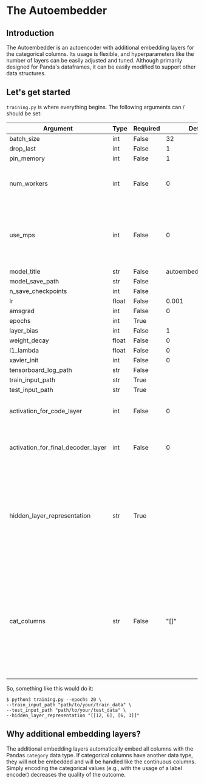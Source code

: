 # The Autoembedder
## Introduction
The Autoembedder is an autoencoder with additional embedding layers for the categorical columns. Its usage is flexible, and hyperparameters like the number of layers can be easily adjusted and tuned. Although primarily designed for Panda's dataframes, it can be easily modified to support other data structures.

## Let's get started
`training.py` is where everything begins. The following arguments can / should be set:

| Argument                           | Type  | Required | Default value    | Comment                                                                                                                                                                                  |
| ---------------------------------- | ----- | -------- | ---------------- | ---------------------------------------------------------------------------------------------------------------------------------------------------------------------------------------- |
| batch_size                         | int   | False    | 32               |                                                                                                                                                                                          |
| drop_last                          | int   | False    | 1                | True/False                                                                                                                                                                               |
| pin_memory                         | int   | False    | 1                | True/False                                                                                                                                                                               |
| num_workers                        | int   | False    | 0                | 0 means that the data will be loaded in the main process                                                                                                                                 |
| use_mps                        | int   | False    | 0                | Set this to `1` if you want to use the [MPS Backend](https://pytorch.org/docs/master/notes/mps.html) for running on Mac using the M1 GPU. process                                                                                                                                 |
| model_title                        | str   | False    | autoembedder_{datetime}.bin |                                                                                                                                                                                          |
| model_save_path                    | str   | False    |                  |                                                                                                                                                                                          |
| n_save_checkpoints                 | int   | False    |                  |                                                                                                                                                                                          |
| lr                                 | float | False    | 0.001            |                                                                                                                                                                                          |
| amsgrad                                 | int | False    | 0            | True/False
| epochs                             | int   | True     |                  |
| layer_bias                             | int   | False     |  1                | True/False|                                                                                                                                                                                          |
| weight_decay                       | float | False    | 0                |                                                                                                                                                                                          |
| l1_lambda                          | float | False    | 0                |                                                                                                                                                                                          |
| xavier_init                        | int   | False    | 0                | True/False                                                                                                                                                                               |
| tensorboard_log_path               | str   | False    |                  |                                                                                                                                                                                          |
| train_input_path                   | str   | True     |                  |                                                                                                                                                                                          |
| test_input_path                    | str   | True     |                  |                                                                                                                                                                                                                                                                                                                                                                                    |
| activation_for_code_layer          | int   | False    | 0                | True/False, should the layer have an activation                                                                                                                                          |
| activation_for_final_decoder_layer | int   | False    | 0                | True/False, should the final decoder layer have an activation                                                                                                                            |
| hidden_layer_representation        | str   | True     |                  | Contains a string representation of a list of list of integers which represents the hidden layer structure. E.g.: `"[[64, 32], [32, 16], [16, 8]]"` activation                           |
| cat_columns                        | str   | False    | "[]"             | Contains a string representation of a list of list of categorical columns (strings). The columns which use the same encoder should be together in a list. E.g.: `"[['a', 'b'], ['c']]"`. |

So, something like this would do it:

```
$ python3 training.py --epochs 20 \
--train_input_path "path/to/your/train_data" \
--test_input_path "path/to/your/test_data" \
--hidden_layer_representation "[[12, 6], [6, 3]]"
```


## Why additional embedding layers?
The additional embedding layers automatically embed all columns with the Pandas `category` data type. If categorical columns have another data type, they will not be embedded and will be handled like the continuous columns. Simply encoding the categorical values (e.g., with the usage of a label encoder) decreases the quality of the outcome.
